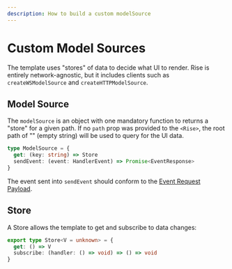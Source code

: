 ```yaml
---
description: How to build a custom modelSource
---
```


# Custom Model Sources


The template uses "stores" of data to decide what UI to render. Rise is entirely network-agnostic, but it includes clients such as `createWSModelSource` and `createHTTPModelSource`.

## Model Source

The `modelSource` is an object with one mandatory function to returns a "store" for a given path. If no `path` prop was provided to the `<Rise>`, the root path of "" (empty string) will be used to query for the UI data.

```ts
type ModelSource = {
  get: (key: string) => Store
  sendEvent: (event: HandlerEvent) => Promise<EventResponse>
}
```

The event sent into `sendEvent` should conform to the [Event Request Payload](/docs/server-spec/json-types#event-request-payload).

## Store

A Store allows the template to get and subscribe to data changes:

```ts
export type Store<V = unknown> = {
  get: () => V
  subscribe: (handler: () => void) => () => void
}
```
